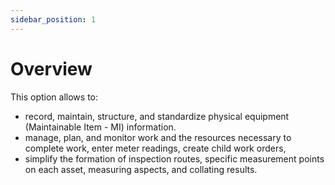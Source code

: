 ```yaml
---
sidebar_position: 1
---
```


# Overview

This option allows to:

- record, maintain, structure, and standardize physical equipment (Maintainable Item - MI) information.
- manage, plan, and monitor work and the resources necessary to complete work, enter meter readings, create child work orders,
- simplify the formation of inspection routes, specific measurement points on each asset, measuring aspects, and collating results.
